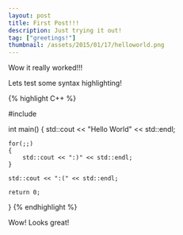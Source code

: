 ```yaml
---
layout: post
title: First Post!!!
description: Just trying it out!
tag: ["greetings!"]
thumbnail: /assets/2015/01/17/helloworld.png
---
```


Wow it really worked!!!


Lets test some syntax highlighting!

{% highlight C++ %}

#include <iostream>

int main()
{
	std::cout << "Hello World" << std::endl;

	for(;;)
	{
		std::cout << ":)" << std::endl;
	}

	std::cout << ":(" << std::endl;

	return 0;
}
{% endhighlight %}

Wow! Looks great!

